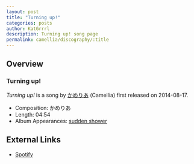 ```yaml
---
layout: post
title: "Turning up!"
categories: posts
author: KatGrrrl
description: Turning up! song page
permalink: camellia/discography/:title
---
```


## Overview

### Turning up!

*Turning up!* is a song by [かめりあ](/camellia) (Camellia) first released on 2014-08-17.

* Composition: かめりあ
* Length: 04:54
* Album Appearances: [sudden shower](/camellia/albums/sudden-shower)

## External Links

* [Spotify](https://open.spotify.com/track/368UlLZ9oLIT68Nfid2i8G?si=fe5f7eb5b4484ba3)
